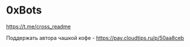 # 0xBots
 
https://t.me/cross_readme

Поддержать автора чашкой кофе - https://pay.cloudtips.ru/p/50aa8ceb

